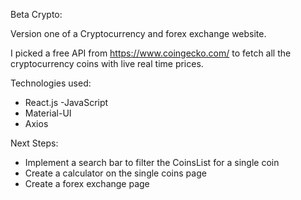 Beta Crypto:


Version one of a Cryptocurrency and forex exchange website. 

I picked a free API from https://www.coingecko.com/ to fetch all the cryptocurrency coins with live real time prices.

Technologies used: 
- React.js
-JavaScript
- Material-UI
- Axios 

Next Steps: 
- Implement a search bar to filter the CoinsList for a single coin
- Create a calculator on the single coins page
- Create a forex exchange page

